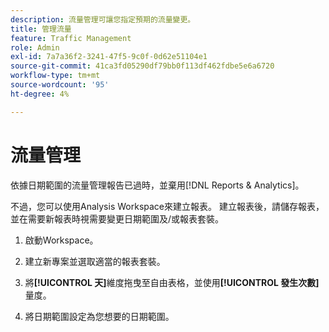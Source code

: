 ```yaml
---
description: 流量管理可讓您指定預期的流量變更。
title: 管理流量
feature: Traffic Management
role: Admin
exl-id: 7a7a36f2-3241-47f5-9c0f-0d62e51104e1
source-git-commit: 41ca3fd05290df79bb0f113df462fdbe5e6a6720
workflow-type: tm+mt
source-wordcount: '95'
ht-degree: 4%

---
```


# 流量管理

依據日期範圍的流量管理報告已過時，並棄用[!DNL Reports & Analytics]。

不過，您可以使用Analysis Workspace來建立報表。 建立報表後，請儲存報表，並在需要新報表時視需要變更日期範圍及/或報表套裝。

1. 啟動Workspace。

1. 建立新專案並選取適當的報表套裝。

1. 將&#x200B;**[!UICONTROL 天]**&#x200B;維度拖曳至自由表格，並使用&#x200B;**[!UICONTROL 發生次數]**&#x200B;量度。

1. 將日期範圍設定為您想要的日期範圍。

